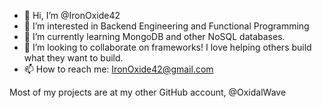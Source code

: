 - 👋 Hi, I’m @IronOxide42
- 👀 I’m interested in Backend Engineering and Functional Programming
- 🌱 I’m currently learning MongoDB and other NoSQL databases.
- 💞️ I’m looking to collaborate on frameworks! I love helping others build what they want to build.
- 📫 How to reach me: IronOxide42@gmail.com

Most of my projects are at my other GitHub account, @OxidalWave

<!---
IronOxide42/IronOxide42 is a ✨ special ✨ repository because its `README.md` (this file) appears on your GitHub profile.
You can click the Preview link to take a look at your changes.
--->
